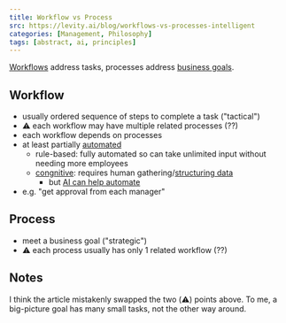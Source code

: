 ```yaml
---
title: Workflow vs Process
src: https://levity.ai/blog/workflows-vs-processes-intelligent
categories: [Management, Philosophy]
tags: [abstract, ai, principles]
---
```


[Workflows](https://www.forbes.com/sites/servicenow/2020/03/11/three-steps-to-the-perfect-workflow/?sh=40a21be4618e) address tasks, processes address [business goals](https://thebusinessprofessor.com/en_US/management-leadership-organizational-behavior/goals-and-objectives-of-an-organization).

## Workflow
- usually ordered sequence of steps to complete a task ("tactical")
- :warning: each workflow may have multiple related processes (??)
- each workflow depends on processes
- at least partially [automated](https://levity.ai/blog/process-automation-benefits)
  + rule-based: fully automated so can take unlimited input without needing more employees
  + [congnitive](https://levity.ai/blog/what-is-cognitive-automation): requires human gathering/[structuring data](https://levity.ai/blog/structured-vs-unstructured-data)
    * but [AI can help automate](https://levity.ai/blog/find-processes-ai-can-automate)
- e.g. "get approval from each manager"

## Process

- meet a business goal ("strategic")
- :warning: each process usually has only 1 related workflow (??)

## Notes

I think the article mistakenly swapped the two (:warning:) points above. To me, a big-picture goal has many small tasks, not the other way around.